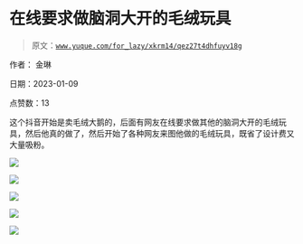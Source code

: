 # 在线要求做脑洞大开的毛绒玩具

> 原文：[`www.yuque.com/for_lazy/xkrm14/qez27t4dhfuyv18g`](https://www.yuque.com/for_lazy/xkrm14/qez27t4dhfuyv18g)



作者： 金琳 

日期：2023-01-09 

点赞数：13 

这个抖音开始是卖毛绒大鹅的，后面有网友在线要求做其他的脑洞大开的毛绒玩具，然后他真的做了，然后开始了各种网友来图他做的毛绒玩具，既省了设计费又大量吸粉。 

![](img/6b6e24310c440739eddfd7f44a33a9fe.png) 

![](img/706941afae9ebad5592c4599358f0dbb.png) 

![](img/58a538540b35d2652e444bd68162adea.png) 

![](img/3517d33346b62971dae832827fca71ee.png) 

![](img/333b86db88d557d3b28f103883a99249.png) 

